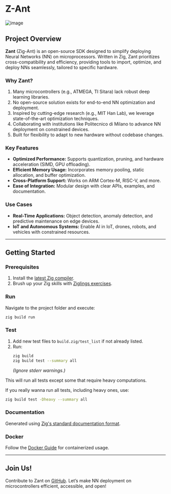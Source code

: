 # Z-Ant

![image](https://github.com/user-attachments/assets/6a5346e5-58ec-4069-8143-c3b7b03586f3)

## Project Overview

**Zant** (Zig-Ant) is an open-source SDK designed to simplify deploying Neural Networks (NN) on microprocessors. Written in Zig, Zant prioritizes cross-compatibility and efficiency, providing tools to import, optimize, and deploy NNs seamlessly, tailored to specific hardware.

### Why Zant?

1. Many microcontrollers (e.g., ATMEGA, TI Sitara) lack robust deep learning libraries.
2. No open-source solution exists for end-to-end NN optimization and deployment.
3. Inspired by cutting-edge research (e.g., MIT Han Lab), we leverage state-of-the-art optimization techniques.
4. Collaborating with institutions like Politecnico di Milano to advance NN deployment on constrained devices.
5. Built for flexibility to adapt to new hardware without codebase changes.

### Key Features

- **Optimized Performance:** Supports quantization, pruning, and hardware acceleration (SIMD, GPU offloading).
- **Efficient Memory Usage:** Incorporates memory pooling, static allocation, and buffer optimization.
- **Cross-Platform Support:** Works on ARM Cortex-M, RISC-V, and more.
- **Ease of Integration:** Modular design with clear APIs, examples, and documentation.

### Use Cases

- **Real-Time Applications:** Object detection, anomaly detection, and predictive maintenance on edge devices.
- **IoT and Autonomous Systems:** Enable AI in IoT, drones, robots, and vehicles with constrained resources.

---

## Getting Started

### Prerequisites
1. Install the [latest Zig compiler](https://ziglang.org/learn/getting-started/).
2. Brush up your Zig skills with [Ziglings exercises](https://codeberg.org/ziglings/exercises).

### Run
Navigate to the project folder and execute:
```sh
zig build run
```

### Test
1. Add new test files to `build.zig/test_list` if not already listed.
2. Run:
   ```sh
   zig build
   zig build test --summary all
   ```
   *(Ignore stderr warnings.)*

This will run all tests except some that require heavy computations.

If you really wanna run all tests, including heavy ones, use:
```sh
zig build test -Dheavy --summary all
```

### Documentation
Generated using [Zig's standard documentation format](https://ziglang.org/documentation/master/#Doc-Comments).

### Docker
Follow the [Docker Guide](How_TO_DOCKER_101.md) for containerized usage.

---

## Join Us!

Contribute to Zant on [GitHub](#). Let’s make NN deployment on microcontrollers efficient, accessible, and open!
